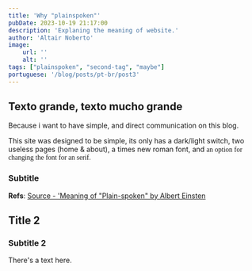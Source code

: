 ```yaml
---
title: 'Why "plainspoken"'
pubDate: 2023-10-19 21:17:00
description: 'Explaning the meaning of website.'
author: 'Altair Noberto'
image:
    url: ''
    alt: ''
tags: ["plainspoken", "second-tag", "maybe"]
portuguese: '/blog/posts/pt-br/post3'
---
```


## Texto grande, texto mucho grande

Because i want to have simple, and direct communication on this blog.

This site was designed to be simple, its only has a dark/light switch, two useless pages (home & about), a times new roman font, and <span style="font-family: initial;">an option for changing the font for an serif.</span>
### Subtitle

**Refs**: <a href="https://www.youtube.com/watch?v=dQw4w9WgXcQ" target="_blank">Source - 'Meaning of "Plain-spoken" by Albert Einsten</a>

## Title 2

### Subtitle 2

There's a text here.